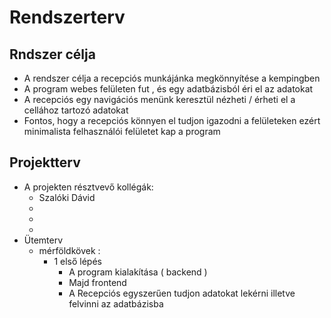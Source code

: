 # Rendszerterv

## Rndszer célja 

- A rendszer célja a recepciós munkájánka megkönnyítése a kempingben
- A program webes felületen fut , és egy adatbázisból éri el az adatokat
- A recepciós egy navigációs menünk keresztül nézheti / érheti el a cellához tartozó adatokat
- Fontos, hogy a recepciós könnyen el tudjon igazodni a felületeken ezért minimalista felhasználói
 felületet kap a program
 
## Projektterv

- A projekten résztvevő kollégák:
    - Szalóki Dávid
    -
    -
    -
- Ütemterv
    - mérföldkövek :
       - 1 első lépés
          - A program kialakítása ( backend )
          - Majd frontend                  
          - A Recepciós egyszerűen tudjon adatokat lekérni illetve felvinni az adatbázisba
          